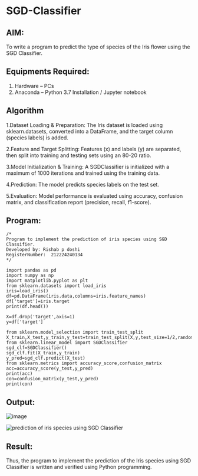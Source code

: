 # SGD-Classifier
## AIM:
To write a program to predict the type of species of the Iris flower using the SGD Classifier.

## Equipments Required:
1. Hardware – PCs
2. Anaconda – Python 3.7 Installation / Jupyter notebook

## Algorithm
1.Dataset Loading & Preparation: The Iris dataset is loaded using sklearn.datasets, converted into a DataFrame, and the target column (species labels) is added.

2.Feature and Target Splitting: Features (x) and labels (y) are separated, then split into training and testing sets using an 80-20 ratio.

3.Model Initialization & Training: A SGDClassifier is initialized with a maximum of 1000 iterations and trained using the training data.

4.Prediction: The model predicts species labels on the test set.

5.Evaluation: Model performance is evaluated using accuracy, confusion matrix, and classification report (precision, recall, f1-score).

## Program:
```
/*
Program to implement the prediction of iris species using SGD Classifier.
Developed by: Rishab p doshi
RegisterNumber:  212224240134
*/
```
```
import pandas as pd
import numpy as np
import matplotlib.pyplot as plt
from sklearn.datasets import load_iris
iris=load_iris()
df=pd.DataFrame(iris.data,columns=iris.feature_names)
df['target']=iris.target
print(df.head())

X=df.drop('target',axis=1)
y=df['target']

from sklearn.model_selection import train_test_split
X_train,X_test,y_train,y_test=train_test_split(X,y,test_size=1/2,random_state=42)
from sklearn.linear_model import SGDClassifier
sgd_clf=SGDClassifier()
sgd_clf.fit(X_train,y_train)
y_pred=sgd_clf.predict(X_test)
from sklearn.metrics import accuracy_score,confusion_matrix
acc=accuracy_score(y_test,y_pred)
print(acc)
con=confusion_matrix(y_test,y_pred)
print(con)
```
## Output:
![image](https://github.com/user-attachments/assets/f7b8c801-0a62-4dd6-9613-aa7db2ee0326)

![prediction of iris species using SGD Classifier](sam.png)


## Result:
Thus, the program to implement the prediction of the Iris species using SGD Classifier is written and verified using Python programming.

